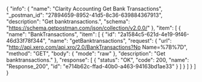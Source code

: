 {
  "info": {
    "name": "Clarity Accounting Get Bank Transactions",
    "_postman_id": "27894659-8952-41d5-8c36-639884367913",
    "description": "Get banktransactions.",
    "schema": "https://schema.getpostman.com/json/collection/v2.0.0/"
  },
  "item": [
    {
      "name": "BankTransactions",
      "item": [
        {
          "id": "2a1584c5-621d-4e19-9f46-46d33f78f344",
          "name": "getBanktransactions",
          "request": {
            "url": "http://api.xero.com/api.xro/2.0/BankTransactions?No Name=%7B%7D",
            "method": "GET",
            "body": {
              "mode": "raw"
            },
            "description": "Get banktransactions."
          },
          "response": [
            {
              "status": "OK",
              "code": 200,
              "name": "Response_200",
              "id": "e714b62c-ffad-40b0-a463-94163bd1ae33"
            }
          ]
        }
      ]
    }
  ]
}
